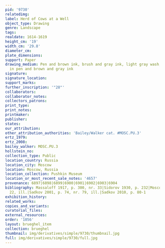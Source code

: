 ```yaml
---
pid: '9730'
relatedimg: 
label: Herd of Cows at a Well
object_type: Drawing
genre: Landscape
tags: 
realdate: 1614-1619
height_cm: '19'
width_cm: '29.8'
diameter_cm: 
plate_dimensions: 
support: Paper
drawing_medium: Pen and brown ink, brush and gray ink, light gray wash, framing lines
  in pen and brown and gray ink
signature: 
signature_location: 
support_marks: 
further_inscription: '"28"'
collaborators: 
collaborator_notes: 
collectors_patrons: 
print_type: 
print_notes: 
printmaker: 
publisher: 
states: 
our_attribution: 
other_attribution_authorities: 'Bailey/Walker cat. #MOSC.PU.3'
ertz_1979: 
ertz_2008: 
bailey_walker: MOSC.PU.3
hollstein_no: 
collection_type: Public
location_country: Russia
location_city: Moscow
location: Moscow, Russia
location_collection: Pushkin Museum
location_or_most_recent_sale_notes: '4657'
provenance: 6897|6898|6899|6900|6901|6902|6903|6904
bibliography: Massaloff 1917, p. 300, nr. 33|Sidorov 1930, p. 232|Moscow 1959, p.
  22, ill.|Sadkov 2001, p. 74, nr. 79, ill.|Sadkov 2010, p. 80-1
exhibition_history: 
related_works: 
copies_and_variants: 
curatorial_files: 
external_resources: 
order: '1056'
layout: brueghel_item
collection: brueghel
thumbnail: img/derivatives/simple/9730/thumbnail.jpg
full: img/derivatives/simple/9730/full.jpg
---
```

